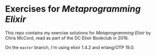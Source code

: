 Exercises for *Metaprogramming Elixir*
======================================

This repo contains my exercise solutions for *Metaprogramming Elixir* by Chris
McCord, read as part of the DC Elixir Bookclub in 2016.

On the `master` branch, I'm using elixir 1.4.2 and erlang/OTP 19.0.
